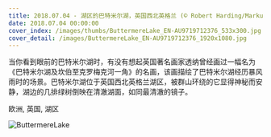 ```yaml
---
title: 2018.07.04 - 湖区的巴特米尔湖，英国西北英格兰 (© Robert Harding/Markus Lange/plainpicture)
date: 2018.07.04 00:00:00
cover_index: /images/thumbs/ButtermereLake_EN-AU9719712376_533x300.jpg
cover_detail: /images/ButtermereLake_EN-AU9719712376_1920x1080.jpg
---
```


当你看到眼前的巴特米尔湖时，有没有想起英国著名画家透纳曾经画过一幅名为《巴特米尔湖及坎伯至克罗梅克河一角》的名画，该画描绘了巴特米尔湖经历暴风雨时的场景。巴特米尔湖位于英国西北英格兰湖区，被群山环绕的它显得神秘而安静，湖边的几排绿树倒映在清澈湖面，如同最清澈的镜子。

欧洲, 英国, 湖区

![ButtermereLake](/images/ButtermereLake_EN-AU9719712376_1920x1080.jpg)
